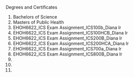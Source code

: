 Degrees and Certificates
01) Bachelors of Science
02) Masters of Public Health
03) EHOH6622_ICS Exam Assignment_ICS100b_Diana Ir
04) EHOH6622_ICS Exam Assignment_ICS100HCB_Diana Ir
05) EHOH6622_ICS Exam Assignment_ICS200B_Diana Ir
06) EHOH6622_ICS Exam Assignment_ICS200HCA_Diana Ir
07) EHOH6622_ICS Exam Assignment_ICS700a_Diana Ir
08) EHOH6622_ICS Exam Assignment_ICS800B_Diana Ir
09)
10)
11)
